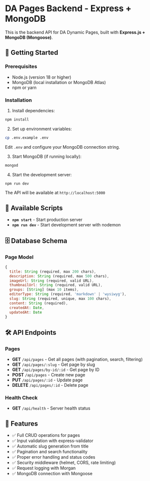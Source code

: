 # DA Pages Backend - Express + MongoDB

This is the backend API for DA Dynamic Pages, built with **Express.js + MongoDB (Mongoose)**.

## 🚀 Getting Started

### Prerequisites
- Node.js (version 18 or higher)
- MongoDB (local installation or MongoDB Atlas)
- npm or yarn

### Installation

1. Install dependencies:
```bash
npm install
```

2. Set up environment variables:
```bash
cp .env.example .env
```
Edit `.env` and configure your MongoDB connection string.

3. Start MongoDB (if running locally):
```bash
mongod
```

4. Start the development server:
```bash
npm run dev
```

The API will be available at `http://localhost:5000`

## 📜 Available Scripts

- **`npm start`** - Start production server
- **`npm run dev`** - Start development server with nodemon

## 🗄️ Database Schema

### Page Model
```javascript
{
  title: String (required, max 200 chars),
  description: String (required, max 500 chars),
  imageUrl: String (required, valid URL),
  thumbnailUrl: String (required, valid URL),
  groups: [String] (max 10 items),
  editorType: String (required, 'markdown' | 'wysiwyg'),
  slug: String (required, unique, max 100 chars),
  content: String (required),
  createdAt: Date,
  updatedAt: Date
}
```

## 🛠️ API Endpoints

### Pages
- **GET** `/api/pages` - Get all pages (with pagination, search, filtering)
- **GET** `/api/pages/:slug` - Get page by slug
- **GET** `/api/pages/by-id/:id` - Get page by ID
- **POST** `/api/pages` - Create new page
- **PUT** `/api/pages/:id` - Update page
- **DELETE** `/api/pages/:id` - Delete page

### Health Check
- **GET** `/api/health` - Server health status

## 🔧 Features

- ✅ Full CRUD operations for pages
- ✅ Input validation with express-validator
- ✅ Automatic slug generation from title
- ✅ Pagination and search functionality
- ✅ Proper error handling and status codes
- ✅ Security middleware (helmet, CORS, rate limiting)
- ✅ Request logging with Morgan
- ✅ MongoDB connection with Mongoose